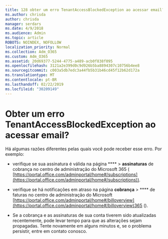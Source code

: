 ```yaml
---
title: 128 obter um erro TenantAccessBlockedException ao acessar email?
ms.author: chrisda
author: chrisda
manager: serdars
ms.date: 4/9/2018
ms.audience: Admin
ms.topic: article
ROBOTS: NOINDEX, NOFOLLOW
localization_priority: Normal
ms.collection: Adm_O365
ms.custom: Adm_O365
ms.assetid: 20d69377-5244-4775-a489-acb0f838f095
ms.openlocfilehash: 3121a2e399d0c9d926b5ba8894307c10756b4ee8
ms.sourcegitcommit: c003a5db7edc3a44fb5b31b46cd45f12b62d172a
ms.translationtype: MT
ms.contentlocale: pt-BR
ms.lasthandoff: 02/22/2019
ms.locfileid: "30209149"
---
```

# <a name="getting-a-tenantaccessblockedexception-error-when-accessing-email"></a>Obter um erro TenantAccessBlockedException ao acessar email?

Há algumas razões diferentes pelas quais você pode receber esse erro. Por exemplo:
  
- verifique se sua assinatura é válida na página **** \> **assinaturas** de cobrança no centro de administração do Microsoft 365 ( [https://portal.office.com/adminportal/home#/subscriptions](https://portal.office.com/adminportal/home#/subscriptions)).
    
- verifique se há notificações em atraso na página **cobrança** \> **** de faturas no centro de administração do Microsoft [https://portal.office.com/adminportal/home#/billoverview](https://portal.office.com/adminportal/home#/billoverview)365 ().
    
- Se a cobrança e as assinaturas de sua conta tiverem sido atualizadas recentemente, pode levar tempo para que as alterações sejam propagadas. Tente novamente em alguns minutos e, se o problema persistir, entre em contato conosco.
    

